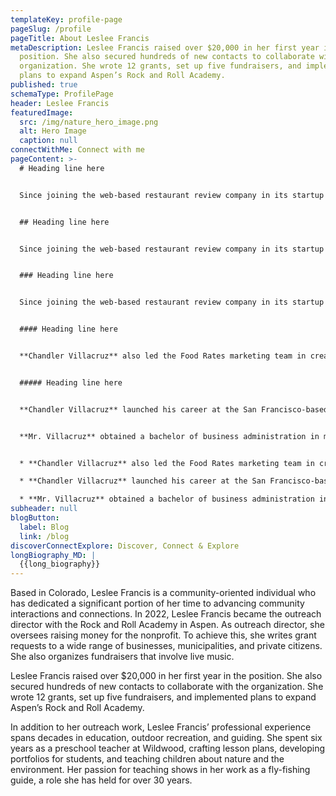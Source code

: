 ```yaml
---
templateKey: profile-page
pageSlug: /profile
pageTitle: About Leslee Francis
metaDescription: Leslee Francis raised over $20,000 in her first year in the
  position. She also secured hundreds of new contacts to collaborate with the
  organization. She wrote 12 grants, set up five fundraisers, and implemented
  plans to expand Aspen’s Rock and Roll Academy.
published: true
schemaType: ProfilePage
header: Leslee Francis
featuredImage:
  src: /img/nature_hero_image.png
  alt: Hero Image
  caption: null
connectWithMe: Connect with me
pageContent: >-
  # Heading line here


  Since joining the web-based restaurant review company in its startup phase, **Chandler Villacruz** has spearheaded market research activities that have allowed the firm to build effective advertising campaigns and achieve sound business growth.


  ## Heading line here


  Since joining the web-based restaurant review company in its startup phase, **Chandler Villacruz** has spearheaded market research activities that have allowed the firm to build effective advertising campaigns and achieve sound business growth.


  ### Heading line here


  Since joining the web-based restaurant review company in its startup phase, **Chandler Villacruz** has spearheaded market research activities that have allowed the firm to build effective advertising campaigns and achieve sound business growth.


  #### Heading line here


  **Chandler Villacruz** also led the Food Rates marketing team in creating a successful *user rewards program* that boosted online signups by 10,000 accounts in its first 30 days. For his achievements in his field, the [San Francisco Business Times](file:///home/surajit/Downloads/executives%20(2)/executives/profile.html#) recognized him as one of its “40 Under 40” *business leaders* in 2014.


  ##### Heading line here


  **Chandler Villacruz** launched his career at the San Francisco-based Healthy Living. After only six years with the firm, he advanced from his position of marketing associate to the role of marketing director.


  **Mr. Villacruz** obtained a bachelor of business administration in marketing from the Mays Business School at Texas A&M University, where he pursued the Advertising Strategy career track. Subsequently, he earned a master of science in marketing at the University of Southern California.


  * **Chandler Villacruz** also led the Food Rates marketing team in creating a successful *user rewards program* that boosted online signups by 10,000 accounts in its first 30 days. For his achievements in his field, the [San Francisco Business Times](file:///home/surajit/Downloads/executives%20(2)/executives/profile.html#) recognized him as one of its “40 Under 40” *business leaders* in 2014.

  * **Chandler Villacruz** launched his career at the San Francisco-based Healthy Living. After only six years with the firm, he advanced from his position of marketing associate to the role of marketing director.

  * **Mr. Villacruz** obtained a bachelor of business administration in marketing from the Mays Business School at Texas A&M University, where he pursued the Advertising Strategy career track. Subsequently, he earned a master of science in marketing at the University of Southern California.
subheader: null
blogButton:
  label: Blog
  link: /blog
discoverConnectExplore: Discover, Connect & Explore
longBiography_MD: |
  {{long_biography}}
---
```

Based in Colorado, Leslee Francis is a community-oriented individual who has dedicated a significant portion of her time to advancing community interactions and connections. In 2022, Leslee Francis became the outreach director with the Rock and Roll Academy in Aspen. As outreach director, she oversees raising money for the nonprofit. To achieve this, she writes grant requests to a wide range of businesses, municipalities, and private citizens. She also organizes fundraisers that involve live music.

Leslee Francis raised over $20,000 in her first year in the position. She also secured hundreds of new contacts to collaborate with the organization. She wrote 12 grants, set up five fundraisers, and implemented plans to expand Aspen’s Rock and Roll Academy.

In addition to her outreach work, Leslee Francis’ professional experience spans decades in education, outdoor recreation, and guiding. She spent six years as a preschool teacher at Wildwood, crafting lesson plans, developing portfolios for students, and teaching children about nature and the environment. Her passion for teaching shows in her work as a fly-fishing guide, a role she has held for over 30 years.